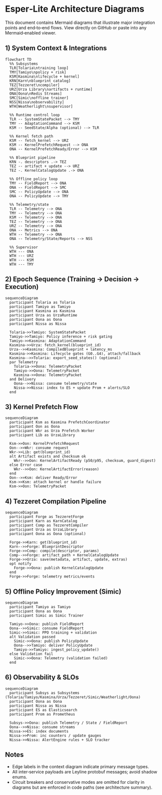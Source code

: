 # Esper‑Lite Architecture Diagrams

This document contains Mermaid diagrams that illustrate major integration points and end‑to‑end flows. View directly on GitHub or paste into any Mermaid‑enabled viewer.

## 1) System Context & Integrations

```mermaid
flowchart TD
  %% Subsystems
  TLR[Tolaria\ntraining loop]
  TMY[Tamiyo\npolicy + risk]
  KSM[Kasmina\nlifecycle + kernel]
  KRN[Karn\nblueprint catalog]
  TEZ[Tezzeret\ncompiler]
  URZ[Urza Library\nartifacts + runtime]
  ONA[Oona\nRedis Streams]
  SMC[Simic\noffline trainer]
  NSS[Nissa\nobservability]
  WTH[Weatherlight\nsupervisor]

  %% Runtime control loop
  TLR -- SystemStatePacket --> TMY
  TMY -- AdaptationCommand --> KSM
  KSM -- SeedState/Alpha (optional) --> TLR

  %% Kernel fetch path
  KSM -- fetch_kernel --> URZ
  KSM -- KernelPrefetchRequest --> ONA
  ONA -- KernelPrefetchReady/Error --> KSM

  %% Blueprint pipeline
  KRN -. descriptors .-> TEZ
  TEZ -- artifact + update --> URZ
  TEZ -. KernelCatalogUpdate .-> ONA

  %% Offline policy loop
  TMY -- FieldReport --> ONA
  ONA -- FieldReport --> SMC
  SMC -- PolicyUpdate --> ONA
  ONA -- PolicyUpdate --> TMY

  %% Telemetry/state
  TLR -- Telemetry --> ONA
  TMY -- Telemetry --> ONA
  KSM -- Telemetry --> ONA
  TEZ -- Telemetry --> ONA
  URZ -- Telemetry --> ONA
  ONA -- Metrics --> ONA
  WTH -- Telemetry --> ONA
  ONA -- Telemetry/State/Reports --> NSS

  %% Supervisor
  WTH --- ONA
  WTH --- URZ
  WTH --- KSM
  WTH --- TMY
```

## 2) Epoch Sequence (Training → Decision → Execution)

```mermaid
sequenceDiagram
  participant Tolaria as Tolaria
  participant Tamiyo as Tamiyo
  participant Kasmina as Kasmina
  participant Urza as UrzaRuntime
  participant Oona as Oona
  participant Nissa as Nissa

  Tolaria->>Tamiyo: SystemStatePacket
  Tamiyo->>Tamiyo: Policy inference + risk gating
  Tamiyo->>Kasmina: AdaptationCommand
  Kasmina->>Urza: fetch_kernel(blueprint_id)
  Urza-->>Kasmina: CompiledBlueprint + latency_ms
  Kasmina->>Kasmina: Lifecycle gates (G0..G4), attach/fallback
  Kasmina-->>Tolaria: export_seed_states() (optional)
  par Telemetry
    Tolaria->>Oona: TelemetryPacket
    Tamiyo->>Oona: TelemetryPacket
    Kasmina->>Oona: TelemetryPacket
  and Delivery
    Oona-->>Nissa: consume telemetry/state
    Nissa->>Nissa: index to ES + update Prom + alerts/SLO
  end
```

## 3) Kernel Prefetch Flow

```mermaid
sequenceDiagram
  participant Ksm as Kasmina PrefetchCoordinator
  participant Oon as Oona
  participant Wkr as Urza Prefetch Worker
  participant Lib as UrzaLibrary

  Ksm->>Oon: KernelPrefetchRequest
  Oon-->>Wkr: consume request
  Wkr->>Lib: get(blueprint_id)
  alt Artifact exists and checksum ok
    Wkr-->>Oon: KernelArtifactReady (p50/p95, checksum, guard_digest)
  else Error case
    Wkr-->>Oon: KernelArtifactError(reason)
  end
  Oon-->>Ksm: deliver Ready/Error
  Ksm->>Ksm: attach kernel or handle failure
  Ksm->>Oon: TelemetryPacket
```

## 4) Tezzeret Compilation Pipeline

```mermaid
sequenceDiagram
  participant Forge as TezzeretForge
  participant Karn as KarnCatalog
  participant Comp as TezzeretCompiler
  participant Urza as UrzaLibrary
  participant Oona as Oona (optional)

  Forge->>Karn: get(blueprint_id)
  Karn-->>Forge: BlueprintDescriptor
  Forge->>Comp: compile(descriptor, params)
  Comp-->>Forge: artifact_path + KernelCatalogUpdate
  Forge->>Urza: save(metadata, artifact, update, extras)
  opt notify
    Forge->>Oona: publish KernelCatalogUpdate
  end
  Forge->>Forge: telemetry metrics/events
```

## 5) Offline Policy Improvement (Simic)

```mermaid
sequenceDiagram
  participant Tamiyo as Tamiyo
  participant Oona as Oona
  participant Simic as Simic Trainer

  Tamiyo->>Oona: publish FieldReport
  Oona-->>Simic: consume FieldReport
  Simic->>Simic: PPO training + validation
  alt Validation passed
    Simic->>Oona: publish PolicyUpdate
    Oona-->>Tamiyo: deliver PolicyUpdate
    Tamiyo->>Tamiyo: ingest_policy_update()
  else Validation fail
    Simic->>Oona: Telemetry (validation failed)
  end
```

## 6) Observability & SLOs

```mermaid
sequenceDiagram
  participant Subsys as Subsystems (Tolaria/Tamiyo/Kasmina/Urza/Tezzeret/Simic/Weatherlight/Oona)
  participant Oona as Oona
  participant Nissa as Nissa
  participant ES as Elasticsearch
  participant Prom as Prometheus

  Subsys->>Oona: publish Telemetry / State / FieldReport
  Oona-->>Nissa: consume streams
  Nissa->>ES: index documents
  Nissa->>Prom: inc counters / update gauges
  Nissa->>Nissa: AlertEngine rules + SLO tracker
```

## Notes

- Edge labels in the context diagram indicate primary message types.
- All inter‑service payloads are Leyline protobuf messages; avoid shadow enums.
- Circuit breakers and conservative modes are omitted for clarity in diagrams but are enforced in code paths (see architecture summary).

